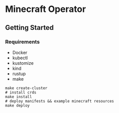 # Minecraft Operator

## Getting Started

### Requirements

- Docker
- kubectl
- kustomize
- kind
- rustup
- make

```
make create-cluster
# install crds
make install
# deploy manifests && example minecraft resources
make deploy
```
